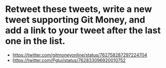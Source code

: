 # Retweet these tweets, write a new tweet supporting Git Money, and add a link to your tweet after the last one in the list.

- https://twitter.com/gitmoneyonline/status/762758287297224704
- https://twitter.com/Pglui/status/762833096920010752
